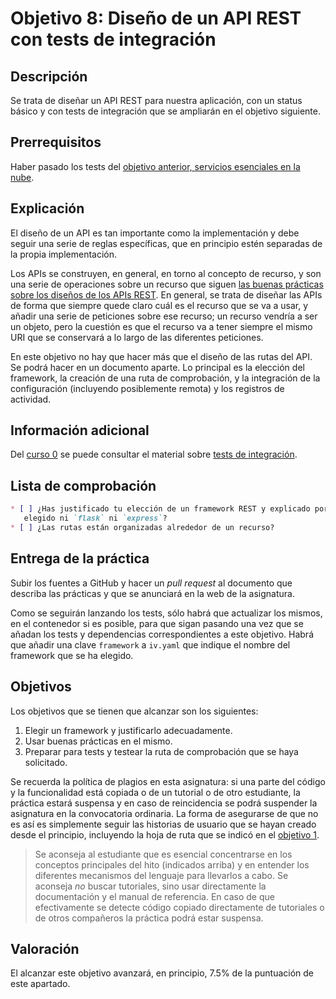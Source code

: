 # Objetivo 8: Diseño de un API REST con tests de integración

## Descripción

Se trata de diseñar un API REST para nuestra aplicación, con un status básico y
con tests de integración que se ampliarán en el objetivo siguiente.

## Prerrequisitos

Haber pasado los tests del [objetivo anterior, servicios esenciales en la nube](7.Servicios.md).

## Explicación

El diseño de un API es tan importante como la implementación y debe seguir una
serie de reglas específicas, que en principio estén separadas de la propia
implementación.

Los APIs se construyen, en general, en torno al concepto de recurso, y son una
serie de operaciones sobre un recurso que siguen [las buenas prácticas sobre los
diseños de los APIs REST](http://jj.github.io/CC/documentos/temas/REST). En
general, se trata de diseñar las APIs de forma que siempre quede claro cuál es
el recurso que se va a usar, y añadir una serie de peticiones sobre ese recurso;
un recurso vendría a ser un objeto, pero la cuestión es que el recurso va a
tener siempre el mismo URI que se conservará a lo largo de las diferentes
peticiones.

En este objetivo no hay que hacer más que el diseño de las rutas del API. Se
podrá hacer en un documento aparte. Lo principal es la elección del framework,
la creación de una ruta de comprobación, y la integración de la configuración
(incluyendo posiblemente remota) y los registros de actividad.

## Información adicional

Del [curso 0](https://jj.github.io/curso-tdd) se puede consultar el
material
sobre
[tests de integración](https://jj.github.io/curso-tdd/temas/integraci%C3%B3n.html).

## Lista de comprobación

```markdown
* [ ] ¿Has justificado tu elección de un framework REST y explicado por qué no has
   elegido ni `flask` ni `express`?
* [ ] ¿Las rutas están organizadas alrededor de un recurso?
```

## Entrega de la práctica

Subir los fuentes a GitHub y hacer un *pull request* al documento que
describa las prácticas y que se anunciará en la web de la
asignatura.

Como se seguirán lanzando los tests, sólo habrá que actualizar los mismos, en el
contenedor si es posible, para que sigan pasando una vez que se añadan los tests
y dependencias correspondientes a este objetivo. Habrá que añadir una clave
`framework` a `iv.yaml` que indique el nombre del framework que se ha elegido.

## Objetivos

Los objetivos que se tienen que alcanzar son los siguientes:

1. Elegir un framework y justificarlo adecuadamente.
2. Usar buenas prácticas en el mismo.
3. Preparar para tests y testear la ruta de comprobación que se haya solicitado.

Se recuerda la política de plagios en esta asignatura: si una parte
del código y la funcionalidad está copiada o de un tutorial o de otro
estudiante, la práctica estará suspensa y en caso de reincidencia se
podrá suspender la asignatura en la convocatoria ordinaria. La forma
de asegurarse de que no es así es simplemente seguir las historias de
usuario que se hayan creado desde el principio, incluyendo la hoja de
ruta que se indicó en el [objetivo 1](1.Infraestructura.md).

> Se aconseja al estudiante que es esencial concentrarse en los conceptos
> principales del hito (indicados arriba) y en entender los diferentes
> mecanismos del lenguaje para llevarlos a cabo. Se aconseja *no* buscar
> tutoriales, sino usar directamente la documentación y el manual de
> referencia. En caso de que efectivamente se detecte código copiado
> directamente de tutoriales o de otros compañeros la práctica podrá estar
> suspensa.

## Valoración

El alcanzar este objetivo avanzará, en principio, 7.5% de la puntuación de este
apartado.
